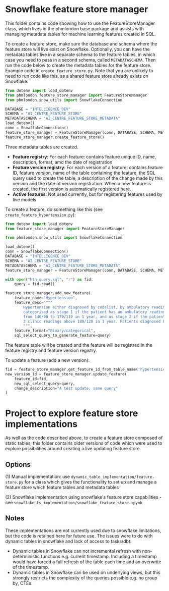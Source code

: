 # Snowflake feature store manager

This folder contains code showing how to use the FeatureStoreManager class, which lives in the phmlondon base package 
and assists with managing metadata tables for machine learning features created in SQL.

To create a feature store, make sure the database and schema where the feature store will live exist on Snowflake. 
Optionally, you can have the metadata tables live in a separate schema to the feature tables, in which case you need to 
pass in a second schema, called `METADATASCHEMA`. Then run the code below to create the metadata tables for the feature 
store. Example code in `create_feature_store.py`. Note that you are unlikely to need to run code like this, as a 
shared feature store already exists on Snowflake:

```python
from dotenv import load_dotenv
from phmlondon.feature_store_manager import FeatureStoreManager
from phmlondon.snow_utils import SnowflakeConnection

DATABASE = "INTELLIGENCE_DEV"
SCHEMA = "AI_CENTRE_FEATURE_STORE"
METADATASCHEMA = "AI_CENTRE_FEATURE_STORE_METADATA"
load_dotenv()
conn = SnowflakeConnection()
feature_store_manager = FeatureStoreManager(conn, DATABASE, SCHEMA, METADATASCHEMA)
feature_store_manager.create_feature_store()
```
Three metadata tables are created. 
- **Feature registry**: For each feature: contains feature unique ID, name, description, format, amd the date of registration
- **Feature version registry**: For each version of a feature: contains feature ID, feature version, name of the table
containing the feature, the SQL query used to create the table, a description of the change made by this version and the
date of version registration. When a new feature is created, the first version is automatically registered here.
- **Active features**: Not used currently, but for registering features used by live models

To create a feature, do something like this (see `create_feature_hypertension.py`):

```python
from dotenv import load_dotenv
from feature_store_manager import FeatureStoreManager

from phmlondon.snow_utils import SnowflakeConnection

load_dotenv()
conn = SnowflakeConnection()
DATABASE = "INTELLIGENCE_DEV"
SCHEMA = "AI_CENTRE_FEATURE_STORE"
METADATASCHEMA = "AI_CENTRE_FEATURE_STORE_METADATA"
feature_store_manager = FeatureStoreManager(conn, DATABASE, SCHEMA, METADATASCHEMA)

with open("htn_query.sql", "r") as fid:
    query = fid.read()

feature_store_manager.add_new_feature(
    feature_name="Hypertension",
    feature_desc=""""
        Hypertension either diagnosed by codelist, by ambulatory readings or by 3 clinic readings. Hypertension is 
        categorised as stage 1 if the patient has an ambulatory reading between 135/85 and 149/94 or 3 clinic readings 
        from 140/90 to 179/119 in 1 year, and as stage 2 if the patient has an ambulatory reading above 150/95 or 
        3 clinic readings above 180/120 in 1 year. Patients diagnosed by codelist do not have a stage 1/2 flag.
        """,
    feature_format="Binary/categorical",
    sql_select_query_to_generate_feature=query)
```
The feature table will be created and the feature will be registred in the feature registry and feature version registry.

To update a feature (add a new version):

```python
fid = feature_store_manager.get_feature_id_from_table_name('hypertension_v1')
new_version_id = feature_store_manager.update_feature(
    feature_id=fid,
    new_sql_select_query=query,
    change_description="A test update; same query"
)
```

# Project to explore feature store implementations

As well as the code described above, to create a feature store composed of static tables, this folder contains older
versions of code which were used to explore possibilities around creating a live updating feature store.

## Options 
(1) Manual implementation: use `dynamic_table_implementation/feature-store.py` for a class which gives the functionality
to set up and manage a feature store which feature tables and metadata tables

(2) Snowflake implementation using snowflake's feature store capabilities - see `snowflake_fs_implementation/snowflake_feature_store.ipynb`

## Notes
These implementations are not currently used due to snowflake limitations, but the code is retained here for future use.
The issues were to do with dynamic tables in snowflake and lack of access to tasks/dbt:
- Dynamic tables in Snowflake can not incremental refresh with non-deterministic functions e.g. current timestamp. Including
a timestamp would have forced a full refresh of the table each time and an overwrite of the timestamp.
- Dynamic tables in Snowflake can be used on underlying views, but this strongly restricts the complexity of the queries 
possible e.g. no group by, CTEs.